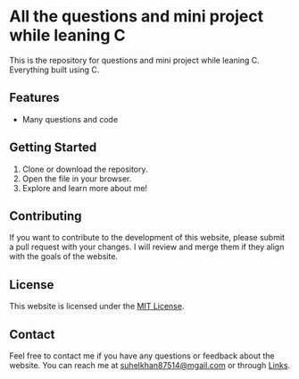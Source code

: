 # All the questions and mini project while leaning C

This is the repository for questions and mini project while leaning C. Everything built using C.

## Features

- Many questions and code



## Getting Started

1. Clone or download the repository.
2. Open the file in your browser.
3. Explore and learn more about me!

## Contributing

If you want to contribute to the development of this website, please submit a pull request with your changes. I will review and merge them if they align with the goals of the website.

## License

This website is licensed under the [MIT License](https://github.com/moonLight-7k/ALL_C/blob/main/LICENSE).

## Contact

Feel free to contact me if you have any questions or feedback about the website. You can reach me at [suhelkhan87514@mgail.com](mailto:suhelkhan87514@gmail.com) or through [Links](https://linktr.ee/moonlight7k).
